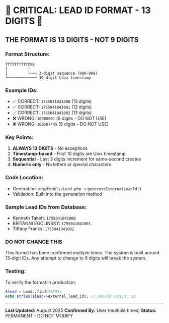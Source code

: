 # 🚨 CRITICAL: LEAD ID FORMAT - 13 DIGITS 🚨

## THE FORMAT IS 13 DIGITS - NOT 9 DIGITS

### Format Structure:
```
TTTTTTTTTTXXX
│         │
│         └─── 3-digit sequence (000-999)
└───────────── 10-digit Unix timestamp
```

### Example IDs:
- ✅ CORRECT: `1755041041000` (13 digits)
- ✅ CORRECT: `1755041041001` (13 digits)
- ✅ CORRECT: `1755041041002` (13 digits)
- ❌ WRONG: `10000001` (9 digits - DO NOT USE)
- ❌ WRONG: `100507445` (9 digits - DO NOT USE)

### Key Points:
1. **ALWAYS 13 DIGITS** - No exceptions
2. **Timestamp-based** - First 10 digits are Unix timestamp
3. **Sequential** - Last 3 digits increment for same-second creates
4. **Numeric only** - No letters or special characters

### Code Location:
- Generation: `app/Models/Lead.php` -> `generateExternalLeadId()`
- Validation: Built into the generation method

### Sample Lead IDs from Database:
- Kenneth Takett: `1755041041000`
- BRITANNI EGOLINSKY: `1755041041001`
- Tiffany Franks: `1755041041002`

### DO NOT CHANGE THIS
This format has been confirmed multiple times. The system is built around 13-digit IDs.
Any attempt to change to 9 digits will break the system.

### Testing:
To verify the format in production:
```php
$lead = Lead::find(1979);
echo strlen($lead->external_lead_id); // Should output: 13
```

---
**Last Updated:** August 2025
**Confirmed By:** User (multiple times)
**Status:** PERMANENT - DO NOT MODIFY
